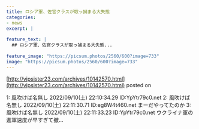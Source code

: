 ```yaml
---
title: ロシア軍、佐官クラスが取っ捕まる大失態
categories:
- news
excerpt: |
  
feature_text: |
  ## ロシア軍、佐官クラスが取っ捕まる大失態...
  
feature_image: "https://picsum.photos/2560/600?image=733"
image: "https://picsum.photos/2560/600?image=733"
---
```


[http://vipsister23.com/archives/10142570.html](http://vipsister23.com/archives/10142570.html)
posted on 

<!--more-->

1: 風吹けば名無し 2022/09/10(土) 22:10:34.29 ID:YpYtr79c0.net 2: 風吹けば名無し 2022/09/10(土) 22:11:30.71 ID:eg8W4t460.net まーだやってたのか 3: 風吹けば名無し 2022/09/10(土) 22:11:33.23 ID:YpYtr79c0.net ウクライナ軍の進軍速度が早すぎて撤...
